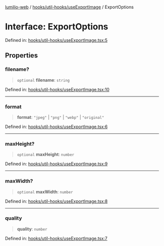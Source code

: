 [lumilio-web](../../../../modules.md) / [hooks/util-hooks/useExportImage](../index.md) / ExportOptions

# Interface: ExportOptions

Defined in: [hooks/util-hooks/useExportImage.tsx:5](https://github.com/EdwinZhanCN/Lumilio-Photos/blob/e7623428749fd7c1a769297382642ed42ea75beb/web/src/hooks/util-hooks/useExportImage.tsx#L5)

## Properties

### filename?

> `optional` **filename**: `string`

Defined in: [hooks/util-hooks/useExportImage.tsx:10](https://github.com/EdwinZhanCN/Lumilio-Photos/blob/e7623428749fd7c1a769297382642ed42ea75beb/web/src/hooks/util-hooks/useExportImage.tsx#L10)

***

### format

> **format**: `"jpeg"` \| `"png"` \| `"webp"` \| `"original"`

Defined in: [hooks/util-hooks/useExportImage.tsx:6](https://github.com/EdwinZhanCN/Lumilio-Photos/blob/e7623428749fd7c1a769297382642ed42ea75beb/web/src/hooks/util-hooks/useExportImage.tsx#L6)

***

### maxHeight?

> `optional` **maxHeight**: `number`

Defined in: [hooks/util-hooks/useExportImage.tsx:9](https://github.com/EdwinZhanCN/Lumilio-Photos/blob/e7623428749fd7c1a769297382642ed42ea75beb/web/src/hooks/util-hooks/useExportImage.tsx#L9)

***

### maxWidth?

> `optional` **maxWidth**: `number`

Defined in: [hooks/util-hooks/useExportImage.tsx:8](https://github.com/EdwinZhanCN/Lumilio-Photos/blob/e7623428749fd7c1a769297382642ed42ea75beb/web/src/hooks/util-hooks/useExportImage.tsx#L8)

***

### quality

> **quality**: `number`

Defined in: [hooks/util-hooks/useExportImage.tsx:7](https://github.com/EdwinZhanCN/Lumilio-Photos/blob/e7623428749fd7c1a769297382642ed42ea75beb/web/src/hooks/util-hooks/useExportImage.tsx#L7)
